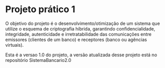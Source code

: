 Projeto prático 1
============

O objetivo do projeto é o desenvolvimento/otimização de um sistema que utilize o esquema de
criptografia híbrida, garantindo confidencialidade, integridade, autenticidade e irretratabilidade das
comunicações entre emissores (clientes de um banco) e receptores (banco ou agências virtuais).

Esta é a versao 1.0 do projeto, a versão atualizada desse projeto está no repositório SistemaBancario2.0

